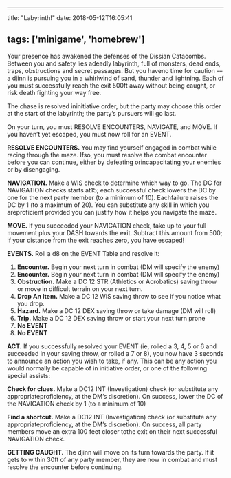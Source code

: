 
---
title: "Labyrinth!"
date: 2018-05-12T16:05:41

tags: ['minigame', 'homebrew']
---
Your presence has awakened the defenses of the Dissian Catacombs. Between you and safety lies adeadly labyrinth, full of monsters, dead ends, traps, obstructions and secret passages. But you haveno time for caution -– a djinn is pursuing you in a whirlwind of sand, thunder and lightning. Each of you must successfully reach the exit 500ft away without being caught, or risk death fighting your way free.

The chase is resolved ininitiative order, but the party may choose this order at the start of the labyrinth; the party’s pursuers will go last.

On your turn, you must RESOLVE ENCOUNTERS, NAVIGATE, and MOVE. If you haven’t yet escaped, you must now roll for an EVENT.

<strong>RESOLVE ENCOUNTERS.</strong> You may find yourself engaged in combat while racing through the maze. Ifso, you must resolve the combat encounter before you can continue, either by defeating orincapacitating your enemies or by disengaging.

<strong>NAVIGATION.</strong> Make a WIS check to determine which way to go. The DC for NAVIGATION checks starts at15; each successful check lowers the DC by one for the next party member (to a minimum of 10). Eachfailure raises the DC by 1 (to a maximum of 20). You can substitute any skill in which you areproficient provided you can justify how it helps you navigate the maze.

<strong>MOVE.</strong> If you succeeded your NAVIGATION check, take up to your full movement plus your DASH towards the exit. Subtract this amount from 500; if your distance from the exit reaches zero, you have escaped!

<strong>EVENTS.</strong> Roll a d8 on the EVENT Table and resolve it:

<ol><li><strong>Encounter.</strong> Begin your next turn in combat (DM will specify the enemy)</li><li><strong>Encounter.</strong> Begin your next turn in combat (DM will specify the enemy)</li><li><strong>Obstruction.</strong> Make a DC 12 STR (Athletics or Acrobatics) saving throw or move in difficult terrain on your next turn.</li><li><strong>Drop An Item.</strong> Make a DC 12 WIS saving throw to see if you notice what you drop.</li><li><strong>Hazard.</strong> Make a DC 12 DEX saving throw or take damage (DM will roll)</li><li><strong>Trip.</strong> Make a DC 12 DEX saving throw or start your next turn prone</li><li><strong>No EVENT</strong></li><li><strong>No EVENT</strong></li></ol><strong>ACT.</strong> If you successfully resolved your EVENT (ie, rolled a 3, 4, 5 or 6 and succeeded in your saving throw, or rolled a 7 or 8), you now have 3 seconds to announce an action you wish to take, if any. This can be any action you would normally be capable of in initiative order, or one of the following special assists:

<strong>Check for clues.</strong> Make a DC12 INT (Investigation) check (or substitute any appropriateproficiency, at the DM’s discretion).  On success, lower the DC of the NAVIGATION check by 1 (to a minimum of 10)

<strong>Find a shortcut.</strong> Make a DC12 INT (Investigation) check (or substitute any appropriateproficiency, at the DM’s discretion). On success, all party members move an extra 100 feet closer tothe exit on their next successful NAVIGATION check.

<strong>GETTING CAUGHT.</strong> The djinn will move on its turn towards the party. If it gets to within 30ft of any party member, they are now in combat and must resolve the encounter before continuing.


